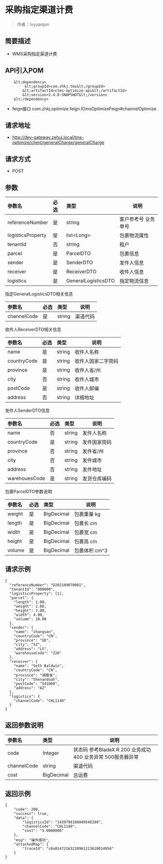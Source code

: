 # 采购指定渠道计费

> 作者：lvyuanjun

## 简要描述
- WMS采购指定渠道计费

## API引入POM
        &lt;dependency>
             &lt;groupId>com.zhkj.tms&lt;/groupId>
            &lt;artifactId>ctms-optimize-api&lt;/artifactId>
            &lt;version>2.4.0-SNAPSHOT&lt;/version>
        &lt;/dependency>
- feign接口 com.zhkj.optimize.feign.IOmsOptimizeFeign#channelOptimize

## 请求地址
- http://dev-gateway.zehui.local/tms-optimize/client/generalCharge/generalCharge

## 请求方式
- POST 

## 参数

|参数名|必选|类型|说明|
|:----    |:---|:----- |-----   |
|referenceNumber |是  |string |客户参考号 业务单号|
|logisticsProperty      |是  |list&lt;Long> | 包裹物流属性 |
|tenantId |否  |string |租户|
|parcel      |是  |ParcelDTO | 包裹信息 |
|sender|是|SenderDTO|发件人信息|
|receiver|是|ReceiverDTO|收件人信息|
|logistics|是|GeneralLogisticsDTO|指定物流信息|

指定GeneralLogisticsDTO相关信息

|参数名|必选|类型|说明|
|:----    |:---|:----- |-----   |
|channelCode|是|string |渠道代码|


收件人ReceiverDTO相关信息

|参数名|必选|类型|说明|
|:----    |:---|:----- |-----   |
|name|是|string|收件人名称|
|countryCode|是|string|收件人国家二字简码|
|province|是|string|收件人省/州|
|city|否|string|收件人城市|
|postCode|是|string|收件人邮编|
|address|否|string|详细地址  |


发件人SenderDTO信息

|参数名|必选|类型|说明|
|:----    |:---|:----- |-----   |
|name|否|string|发件人名称|
|countryCode|是|string|发件国家简码 |
|province|否|string|发件省/州|
|city|否|string|发件城市|
|address|否|string|发件地址|
|warehouesCode|是|string|发货仓库编码|

包裹ParcelDTO参数说明

|参数名|必选|类型|说明|
|:----    |:---|:----- |-----   |
|weight|是|BigDecimal|包裹重量 kg  |
|length|是|BigDecimal|包裹长 cm|
|width|是|BigDecimal|包裹宽 cm|
|height|是|BigDecimal|包裹高 cm|
|volume|是|BigDecimal|包裹体积  cm^3|

## 请求示例
```
{
  "referenceNumber": "D202109070001",
  "tenantId": "000000",
  "logisticsProperty": [1],
  "parcel": {
    "length": 1.00,
    "weight": 2.00,
    "height": 3.00,
    "width": 4.00,
    "volume": 10.00
  },
  "sender": {
    "name": "zhangsan",
    "countryCode": "CN",
    "province": "GD",
    "city": "SZ",
    "address": "LG",
    "warehouseCode": "Z20"
  },
  "receiver": {
    "name": "Seth Baldwin",
    "countryCode": "CN",
    "province": "湖南省",
    "city": "Shenandoah",
    "postCode": "541000",
    "address": "AZ"
  },
  "logistics": {
    "channelCode": "CHL1140"
  }
}
```

## 返回参数说明 
|参数名|类型|说明|
|:-----  |:-----|----- 
|code |Integer   |状态码 参考BladeX R 200 业务成功 400 业务异常  500服务器异常|
|channelCode |string   |渠道代码  |
|cost |BigDecimal   |总运费  |

## 返回示例
```
{
    "code": 200,
    "success": true,
    "data": {
        "logisticsId": "1439798186049548289",
        "channelCode": "CHL1140",
        "cost": "5.0000000"
    },
    "msg": "操作成功",
    "attachedMap": {
        "traceId": "c0a81472163210961213610014956"
    }
}
```
